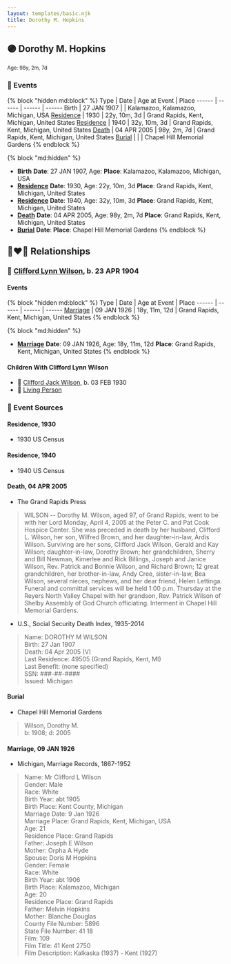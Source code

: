 ```yaml
---
layout: templates/basic.njk
title: Dorothy M. Hopkins
---
```

## 🟣 Dorothy M. Hopkins
<small>Age: 98y, 2m, 7d</small>

### 📆 Events

{% block "hidden md:block" %}
Type | Date | Age at Event | Place
------ | ------ | ------ | ------
Birth | 27 JAN 1907 |  | Kalamazoo, Kalamazoo, Michigan, USA
[Residence](#event-event-0) | 1930 | 22y, 10m, 3d | Grand Rapids, Kent, Michigan, United States
[Residence](#event-event-1) | 1940 | 32y, 10m, 3d | Grand Rapids, Kent, Michigan, United States
[Death](#event-event-6) | 04 APR 2005 | 98y, 2m, 7d | Grand Rapids, Kent, Michigan, United States
[Burial](#event-event-7) |  |  | Chapel Hill Memorial Gardens
{% endblock %}

{% block "md:hidden" %}
- **Birth**
**Date**: 27 JAN 1907, Age:
**Place**: Kalamazoo, Kalamazoo, Michigan, USA
- **[Residence](#event-event-0)**
**Date**: 1930, Age: 22y, 10m, 3d
**Place**: Grand Rapids, Kent, Michigan, United States
- **[Residence](#event-event-1)**
**Date**: 1940, Age: 32y, 10m, 3d
**Place**: Grand Rapids, Kent, Michigan, United States
- **[Death](#event-event-6)**
**Date**: 04 APR 2005, Age: 98y, 2m, 7d
**Place**: Grand Rapids, Kent, Michigan, United States
- **[Burial](#event-event-7)**
**Date**:
**Place**: Chapel Hill Memorial Gardens
{% endblock %}

## 👩‍❤️‍👨 Relationships

### 🔵 [Clifford Lynn Wilson](/people/4/42196820), b. 23 APR 1904

#### Events

{% block "hidden md:block" %}
Type | Date | Age at Event | Place
------ | ------ | ------ | ------
[Marriage](#event-family-0-event-0) | 09 JAN 1926 | 18y, 11m, 12d | Grand Rapids, Kent, Michigan, United States
{% endblock %}

{% block "md:hidden" %}
- **[Marriage](#event-family-0-event-0)**
**Date**: 09 JAN 1926, Age: 18y, 11m, 12d
**Place**: Grand Rapids, Kent, Michigan, United States
{% endblock %}

#### Children With Clifford Lynn Wilson
* 🔵 [Clifford Jack Wilson](/people/4/40508928), b. 03 FEB 1930
* 🔵 [Living Person](/people/6/67314316)
### 📰 Event Sources

#### <a id="event-event-0"></a> Residence, 1930
* 1930 US Census

#### <a id="event-event-1"></a> Residence, 1940
* 1940 US Census

#### <a id="event-event-6"></a> Death, 04 APR 2005
* The Grand Rapids Press
>   
  > WILSON -- Dorothy M. Wilson, aged 97, of Grand Rapids, went to be with her Lord Monday, April 4, 2005 at the Peter C. and Pat Cook Hospice Center. She was preceded in death by her husband, Clifford L. Wilson, her son, Wilfred Brown, and her daughter-in-law, Ardis Wilson. Surviving are her sons, Clifford Jack Wilson, Gerald and Kay Wilson; daughter-in-law, Dorothy Brown; her grandchildren, Sherry and Bill Newman, Kimerlee and Rick Billings, Joseph and Janice Wilson, Rev. Patrick and Bonnie Wilson, and Richard Brown; 12 great grandchildren, her brother-in-law, Andy Cree, sister-in-law, Bea Wilson, several nieces, nephews, and her dear friend, Helen Lettinga. Funeral and committal services will be held 1:00 p.m. Thursday at the Reyers North Valley Chapel with her grandson, Rev. Patrick Wilson of Shelby Assembly of God Church officiating. Interment in Chapel Hill Memorial Gardens.
* U.S., Social Security Death Index, 1935-2014
>   
  > Name: DOROTHY M WILSON  
  > Birth: 27 Jan 1907  
  > Death: 04 Apr 2005 (V)  
  > Last Residence: 49505 (Grand Rapids, Kent, MI)  
  > Last Benefit: (none specified)  
  > SSN: ###-##-####  
  > Issued: Michigan

#### <a id="event-event-7"></a> Burial
* Chapel Hill Memorial Gardens
>   
  > Wilson, Dorothy M.  
  > b: 1908; d: 2005

#### <a id="event-family-0-event-0"></a> Marriage, 09 JAN 1926
* Michigan, Marriage Records, 1867-1952
>   
  > Name: Mr Clifford L Wilson  
  > Gender: Male  
  > Race: White  
  > Birth Year: abt 1905  
  > Birth Place: Kent County, Michigan  
  > Marriage Date: 9 Jan 1926  
  > Marriage Place: Grand Rapids, Kent, Michigan, USA  
  > Age: 21  
  > Residence Place: Grand Rapids  
  > Father: Joseph E Wilson  
  > Mother: Orpha A Hyde  
  > Spouse: Doris M Hopkins  
  > Gender: Female  
  > Race: White  
  > Birth Year: abt 1906  
  > Birth Place: Kalamazoo, Michigan  
  > Age: 20  
  > Residence Place: Grand Rapids  
  > Father: Melvin Hopkins  
  > Mother: Blanche Douglas  
  > County File Number: 5896  
  > State File Number: 41 18  
  > Film: 109  
  > Film Title: 41 Kent 2750  
  > Film Description: Kalkaska (1937) - Kent (1927)